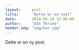 ```yaml
---
layout:     post
title:      "Dette er en test"
date:       2014-09-18 12:00:00
author:     "Dan Thrane"
header-img: "img/kat.jpg"
---
```


Dette er en ny post.